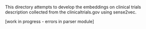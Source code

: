 This directory attempts to develop the embeddings on clinical trials description collected from the clinicaltrials.gov using sense2vec.

[work in progress - errors in parser module]
